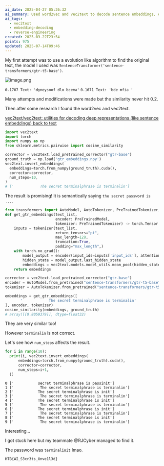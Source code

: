 ```yaml
---
ai_date: 2025-04-27 05:26:32
ai_summary: Used word2vec and vec2text to decode sentence embeddings, discovered the flag by adjusting `num_steps` parameter
ai_tags:
  - vec2text
  - embedding-decoding
  - reverse-engineering
created: 2025-03-22T23:54
points: 975
updated: 2025-07-14T09:46
---
```


My first attempt was to use a evolution like algorithm to find the original text, the model I used was `SentenceTransformer('sentence-transformers/gtr-t5-base')`.

![image.png](https://res.cloudinary.com/kumonochisanaka/image/upload/v1742702140/2025/03/cb531dce84f212dfa080d735717cada3.png)

`0.1707 Text: 'dyneysoof dlo bcema'`
`0.1671 Text: 'bde mfia '`

Many attempts and modifications were made but the similarity never hit 0.2.

Then after some research I found the word2vec and vec2text.

[vec2text/vec2text: utilities for decoding deep representations (like sentence embeddings) back to text](https://github.com/vec2text/vec2text)

```python
import vec2text
import torch
import numpy as np
from sklearn.metrics.pairwise import cosine_similarity

corrector = vec2text.load_pretrained_corrector("gtr-base")
ground_truth = np.load('gtr_embeddings.npy')
vec2text.invert_embeddings(
  embeddings=torch.from_numpy(ground_truth).cuda(),
  corrector=corrector,
  num_steps=10,
)
# ['            The secret terminalphrase is terminalin']
```

The result is promising! It is semantically saying `the secret password is ...`.

```python
from transformers import AutoModel, AutoTokenizer, PreTrainedTokenizer, PreTrainedModel
def get_gtr_embeddings(text_list,
                       encoder: PreTrainedModel,
                       tokenizer: PreTrainedTokenizer) -> torch.Tensor:
    inputs = tokenizer(text_list,
                       return_tensors="pt",
                       max_length=128,
                       truncation=True,
                       padding="max_length",)
    with torch.no_grad():
        model_output = encoder(input_ids=inputs['input_ids'], attention_mask=inputs['attention_mask'])
        hidden_state = model_output.last_hidden_state
        embeddings = vec2text.models.model_utils.mean_pool(hidden_state, inputs['attention_mask'])
    return embeddings

corrector = vec2text.load_pretrained_corrector("gtr-base")
encoder = AutoModel.from_pretrained("sentence-transformers/gtr-t5-base").encoder
tokenizer = AutoTokenizer.from_pretrained("sentence-transformers/gtr-t5-base")

embeddings = get_gtr_embeddings([
       '            The secret terminalphrase is terminalin'
], encoder, tokenizer)
cosine_similarity(embeddings, ground_truth)
# array([[0.8059379]], dtype=float32)
```

They are very similar too!

However `terminalin` is not correct.

Let's see how `num_steps` affects the result.

```python
for i in range(10):
  print(i, vec2text.invert_embeddings(
      embeddings=torch.from_numpy(ground_truth).cuda(),
      corrector=corrector,
      num_steps=i+1,
  ))
```

```
0 ['           secret terminalphrase is passinit']
1 ['            The secret terminalphrase is terminalin']
2 ['           The secret terminalphrase is init']
3 ['            The secret terminalphrase is terminalin']
4 ['           The secret terminalphrase is init']
5 ['            The secret terminalphrase is terminalin']
6 ['           The secret terminalphrase is init']
7 ['            The secret terminalphrase is terminalin']
8 ['           The secret terminalphrase is init']
9 ['            The secret terminalphrase is terminalin']
```

Interesting...

I got stuck here but my teammate @RJCyber managed to find it.

The password was `terminalinit` lmao.

```flag
HTB{AI_S3cr3ts_Unve1l3d}
```